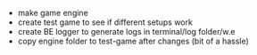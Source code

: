 * make game engine
* create test game to see if different setups work
* create BE logger to generate logs in terminal/log folder/w.e
* copy engine folder to test-game after changes (bit of a hassle)